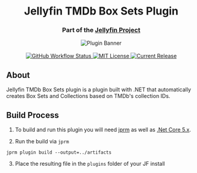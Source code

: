 <h1 align="center">Jellyfin TMDb Box Sets Plugin</h1>
<h3 align="center">Part of the <a href="https://jellyfin.media">Jellyfin Project</a></h3>

<p align="center">
<img alt="Plugin Banner" src="https://raw.githubusercontent.com/jellyfin/jellyfin-ux/master/plugins/SVG/jellyfin-plugin-tmdbboxsets.svg?sanitize=true"/>
<br/>
<br/>
<a href="https://github.com/jellyfin/jellyfin-plugin-tmdbboxsets/actions?query=workflow%3A%22Test+Build+Plugin%22">
<img alt="GitHub Workflow Status" src="https://img.shields.io/github/workflow/status/jellyfin/jellyfin-plugin-tmdbboxsets/Test%20Build%20Plugin.svg">
</a>
<a href="https://github.com/jellyfin/jellyfin-plugin-tmdbboxsets">
<img alt="MIT License" src="https://img.shields.io/github/license/jellyfin/jellyfin-plugin-tmdbboxsets.svg"/>
</a>
<a href="https://github.com/jellyfin/jellyfin-plugin-tmdbboxsets/releases">
<img alt="Current Release" src="https://img.shields.io/github/release/jellyfin/jellyfin-plugin-tmdbboxsets.svg"/>
</a>
</p>

## About
Jellyfin TMDb Box Sets plugin is a plugin built with .NET that automatically creates Box Sets and Collections based on TMDb's collection IDs.

## Build Process

1. To build and run this plugin you will need [jprm](https://github.com/oddstr13/jellyfin-plugin-repository-manager) as well as [.Net Core 5.x](https://dotnet.microsoft.com/download/dotnet/5.0).

2. Run the build via `jprm`
  ```
  jprm plugin build --output=../artifacts
  ```

3. Place the resulting file in the `plugins` folder of your JF install
